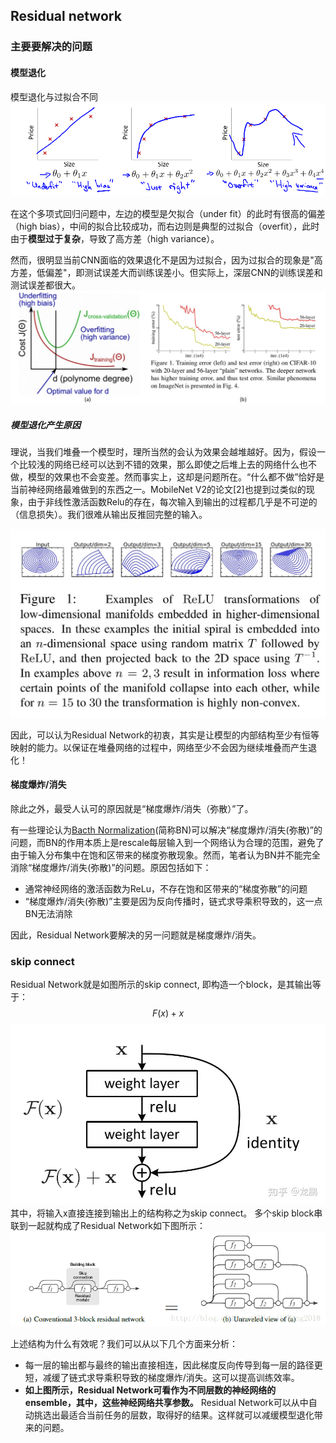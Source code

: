 ## Residual network

### 主要要解决的问题
#### 模型退化

模型退化与过拟合不同
![](images/2021-08-02-23-09-01.png)

在这个多项式回归问题中，左边的模型是欠拟合（under fit）的此时有很高的偏差（high bias），中间的拟合比较成功，而右边则是典型的过拟合（overfit），此时由于**模型过于复杂**，导致了高方差（high variance）。

然而，很明显当前CNN面临的效果退化不是因为过拟合，因为过拟合的现象是"高方差，低偏差"，即测试误差大而训练误差小。但实际上，深层CNN的训练误差和测试误差都很大。
![](images/2021-08-02-23-10-19.png)

##### 模型退化产生原因

理说，当我们堆叠一个模型时，理所当然的会认为效果会越堆越好。因为，假设一个比较浅的网络已经可以达到不错的效果，那么即使之后堆上去的网络什么也不做，模型的效果也不会变差。然而事实上，这却是问题所在。“什么都不做”恰好是当前神经网络最难做到的东西之一。MobileNet V2的论文[2]也提到过类似的现象，由于非线性激活函数Relu的存在，每次输入到输出的过程都几乎是不可逆的（信息损失）。我们很难从输出反推回完整的输入。

![](images/2021-08-02-23-11-50.png)

因此，可以认为Residual Network的初衷，其实是让模型的内部结构至少有恒等映射的能力。以保证在堆叠网络的过程中，网络至少不会因为继续堆叠而产生退化！

#### 梯度爆炸/消失

除此之外，最受人认可的原因就是“梯度爆炸/消失（弥散）”了。

有一些理论认为[Bacth Normalization](./bn.md)(简称BN)可以解决“梯度爆炸/消失(弥散)”的问题，而BN的作用本质上是rescale每层输入到一个网络认为合理的范围，避免了由于输入分布集中在饱和区带来的梯度弥散现象。然而，笔者认为BN并不能完全消除“梯度爆炸/消失(弥散)”的问题。原因包括如下：
- 通常神经网络的激活函数为ReLu，不存在饱和区带来的“梯度弥散”的问题
- “梯度爆炸/消失(弥散)”主要是因为反向传播时，链式求导乘积导致的，这一点BN无法消除

因此，Residual Network要解决的另一问题就是梯度爆炸/消失。

### skip connect
Residual Network就是如图所示的skip connect, 即构造一个block，是其输出等于：
$$
    F(x)+x
$$
![](images/2021-08-03-16-02-16.png)
其中，将输入x直接连接到输出上的结构称之为skip connect。
多个skip block串联到一起就构成了Residual Network如下图所示：
![](images/2021-08-03-16-08-48.png)

上述结构为什么有效呢？我们可以从以下几个方面来分析：
- 每一层的输出都与最终的输出直接相连，因此梯度反向传导到每一层的路径更短，减缓了链式求导乘积导致的梯度爆炸/消失。这可以提高训练效率。
- **如上图所示，Residual Network可看作为不同层数的神经网络的ensemble，其中，这些神经网络共享参数。** Residual Network可以从中自动挑选出最适合当前任务的层数，取得好的结果。这样就可以减缓模型退化带来的问题。